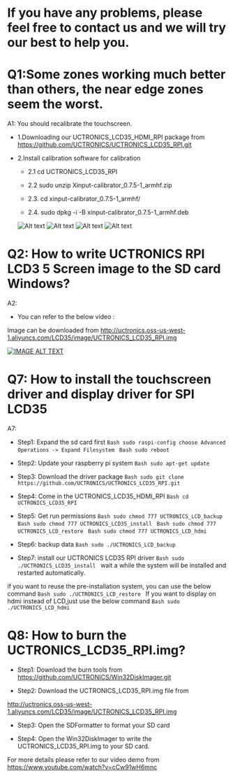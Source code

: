 # If you have any problems, please feel free to contact us and we will try our best to help you.

# Q1:Some zones working much better than others, the near edge zones seem the worst.

A1: 
You should recalibrate the touchscreen. 

- 1.Downloading our UCTRONICS_LCD35_HDMI_RPI package from https://github.com/UCTRONICS/UCTRONICS_LCD35_RPI.git

- 2.Install calibration software for calibration

  - 2.1 cd UCTRONICS_LCD35_RPI
  
  - 2.2 sudo unzip Xinput-calibrator_0.7.5-1_armhf.zip
  
  - 2.3. cd xinput-calibrator_0.7.5-1_armhf/
  
  - 2.4. sudo dpkg -i -B xinput-calibrator_0.7.5-1_armhf.deb
  
  ![Alt text](https://github.com/UCTRONICS/UCTRONICS_LCD35_HDMI_RPI/blob/master/image/1.jpeg)
  ![Alt text](https://github.com/UCTRONICS/UCTRONICS_LCD35_HDMI_RPI/blob/master/image/2.jpeg)
  ![Alt text](https://github.com/UCTRONICS/UCTRONICS_LCD35_HDMI_RPI/blob/master/image/3.jpeg)
  ![Alt text](https://github.com/UCTRONICS/UCTRONICS_LCD35_HDMI_RPI/blob/master/image/4.jpeg)
  
 
 # Q2: How to write UCTRONICS RPI LCD3 5 Screen image to the SD card Windows?
 
 A2:
 - You can refer to the below video :
 
 Image can be downloaded from http://uctronics.oss-us-west-1.aliyuncs.com/LCD35/image/UCTRONICS_LCD35_RPI.img
 
 [![IMAGE ALT TEXT](https://github.com/UCTRONICS/UCTRONICS_LCD35_RPI/blob/master/image/5.jpeg)](https://youtu.be/cCw91wH6mnc "How to write UCTRONICS SPI LCD3 5 Screen image to the SD card Windows The Raspberry Pi Beginners Guide")

# Q7: How to install the touchscreen driver and display driver for SPI LCD35 

A7:
- Step1: Expand the sd card first
``Bash
 sudo raspi-config choose Advanced Operations -> Expand Filesystem
``
``Bash
 sudo reboot
``

- Step2: Update your raspberry pi system
``Bash
 sudo apt-get update
``
- Step3: Download the driver package
``Bash
 sudo git clone https://github.com/UCTRONICS/UCTRONICS_LCD35_RPI.git
``

- Step4: Come in the UCTRONICS_LCD35_HDMI_RPI
``Bash
 cd UCTRONICS_LCD35_RPI
``
- Step5: Get run permissions
``Bash
sudo chmod 777 UCTRONICS_LCD_backup
``
``Bash
sudo chmod 777 UCTRONICS_LCD35_install
``
``Bash
sudo chmod 777 UCTRONICS_LCD_restore
``
``Bash
sudo chmod 777 UCTRONICS_LCD_hdmi
``

- Step6: backup data
``Bash
sudo ./UCTRONICS_LCD_backup
``
- Step7: install our UCTRONICS LCD35 RPI driver
``Bash
sudo ./UCTRONICS_LCD35_install
``
wait a while the system will be installed and restarted automatically.

if you want to reuse the pre-installation system, you can use the below command
``Bash
sudo ./UCTRONICS_LCD_restore
``
If you want to display on hdmi instead of LCD,just use the below command
``Bash
sudo ./UCTRONICS_LCD_hdmi
``
# Q8: How to burn the UCTRONICS_LCD35_RPI.img?

- Step1: Download the burn tools from https://github.com/UCTRONICS/Win32DiskImager.git 

- Step2: Download the UCTRONICS_LCD35_RPI.img file from 

 http://uctronics.oss-us-west-1.aliyuncs.com/LCD35/image/UCTRONICS_LCD35_RPI.img 

- Step3: Open the SDFormatter to format your SD card 

- Step4: Open the Win32DiskImager to write the  UCTRONICS_LCD35_RPI.img to your SD card.

 For more details please refer to our video demo from https://www.youtube.com/watch?v=cCw91wH6mnc 





 
 
 
